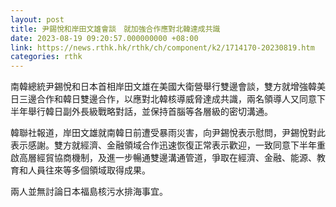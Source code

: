 ```yaml
---
layout: post
title: 尹錫悅和岸田文雄會談　就加強合作應對北韓達成共識
date: 2023-08-19 09:20:57.000000000 +08:00
link: https://news.rthk.hk/rthk/ch/component/k2/1714170-20230819.htm
categories: rthk
---
```


南韓總統尹錫悅和日本首相岸田文雄在美國大衛營舉行雙邊會談，雙方就增強韓美日三邊合作和韓日雙邊合作，以應對北韓核導威脅達成共識，兩名領導人又同意下半年舉行韓日副外長級戰略對話，並保持首腦等各層級的密切溝通。

韓聯社報道，岸田文雄就南韓日前遭受暴雨災害，向尹錫悅表示慰問，尹錫悅對此表示感謝。雙方就經濟、金融領域合作迅速恢復正常表示歡迎，一致同意下半年重啟高層經貿協商機制，及進一步暢通雙邊溝通管道，爭取在經濟、金融、能源、教育和人員往來等多個領域取得成果。

兩人並無討論日本福島核污水排海事宜。
